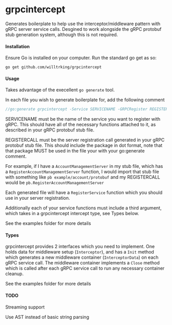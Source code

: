 grpcintercept
===========

Generates boilerplate to help use the interceptor/middleware pattern with gRPC server service calls.
Desgined to work alongside the gRPC protobuf stub generation system, although this is not required.

#### Installation
Ensure Go is installed on your computer.
Run the standard go get as so:

	go get github.com/willtrking/grpcintercept


#### Usage
Takes advantage of the execellent `go generate` tool.

In each file you wish to generate boilerplate for, add the following comment

```go
//go:generate grpcintercept -Service SERVICENAME -GRPCRegister REGISTERCALL $GOFILE
```

SERVICENAME must be the name of the service you want to register with gRPC.
This should have all of the necessary functions attached to it, as described in your
gRPC protobuf stub file.


REGISTERCALL must be the server registration call generated in your gRPC protobuf stub file.
This should include the package in dot format, note that that package MUST be used in the file
your with your go:generate comment.


For example, if I have a `AccountManagementServer` in my stub file, which has a `RegisterAccountManagementServer` function, I would import that stub file with something like
`pb example/account/protobuf` and my REGISTERCALL would be `pb.RegisterAccountManagementServer`


Each generated file will have a `RegisterService` function which you should use in your server registration.


Additionally each of your service functions must include a third argument, which takes in
a grpcintercept intercept type, see Types below.

See the examples folder for more details

#### Types

grpcintercept provides 2 interfaces which you need to implement. One holds data for middleware setup (`Interceptor`), and has a `Init` method which generates a new middleware container (`InterceptorData`) on each gRPC service call. The middleware container implements a `Close` method which is called after each gRPC service call to run any necessary container cleanup.

See the examples folder for more details

#### TODO
Streaming support

Use AST instead of basic string parsing
